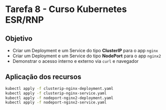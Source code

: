 # Tarefa 8 - Curso Kubernetes ESR/RNP

## Objetivo

- Criar um Deployment e um Service do tipo **ClusterIP** para o app `nginx`
- Criar um Deployment e um Service do tipo **NodePort** para o app `nginx2`
- Demonstrar o acesso interno e externo via `curl` e navegador

## Aplicação dos recursos

```bash
kubectl apply -f clusterip-nginx-deployment.yaml
kubectl apply -f clusterip-nginx-service.yaml
kubectl apply -f nodeport-nginx2-deployment.yaml
kubectl apply -f nodeport-nginx2-service.yaml
